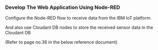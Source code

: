 
### Develop The Web Application Using Node-RED

Configure the Node-RED flow to receive data from the IBM IoT platform.  

And also use Cloudant DB nodes to store the received sensor data in the Cloudant DB  
  
(Refer to page no.36 in the below reference document)
